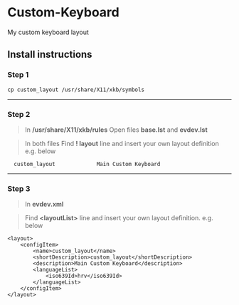 # Custom-Keyboard
My custom keyboard layout


## Install instructions

### Step 1
```
cp custom_layout /usr/share/X11/xkb/symbols
```
---

### Step 2
> In **/usr/share/X11/xkb/rules** Open files **base.lst** and **evdev.lst**

> In both files Find **! layout** line and insert your own layout definition e.g. below

```
  custom_layout             Main Custom Keyboard
```
---
### Step 3 
> In **evdev.xml**

> Find **\<layoutList\>** line and insert your own layout definition. e.g. below

```
<layout>
    <configItem>
        <name>custom_layout</name>
        <shortDescription>custom_layout</shortDescription>
        <description>Main Custom Keyboard</description>
        <languageList>
            <iso639Id>hrv</iso639Id>
        </languageList>
    </configItem>
</layout>
```